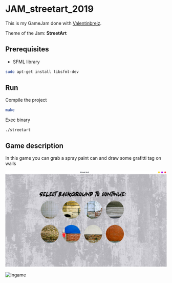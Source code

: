 # JAM_streetart_2019

This is my GameJam done with [Valentinbreiz](https://github.com/valentinbreiz).

Theme of the Jam: **StreetArt**

## Prerequisites

- SFML library

```bash
sudo apt-get install libsfml-dev
```

## Run

Compile the project
```bash
make
```

Exec binary
```
./streetart
```

## Game description
In this game you can grab a spray paint can and draw some grafitti tag on walls

![menu](./ressources/screenshots/menu.png)

![ingame](./ressources/screenshots/imgame.png)
